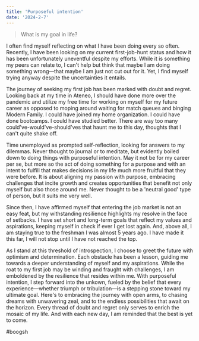 ```yaml
---
title: 'Purposeful intention'
date: '2024-2-7'
---
```


> What is my goal in life?

I often find myself reflecting on what I have been doing every so often. Recently, I have been looking on my current first-job-hunt status and how it has been unfortunately uneventful despite my efforts. While it is something my peers can relate to, I can't help but think that maybe I am doing something wrong—that maybe I am just not cut out for it. Yet, I find myself trying anyway despite the uncertainties it entails. 

The journey of seeking my first job has been marked with doubt and regret. Looking back at my time in Ateneo, I should have done more over the pandemic and utilize my free time for working on myself for my future career as opposed to moping around waiting for match queues and binging Modern Family. I could have joined my home organization. I could have done bootcamps. I could have studied better. There are way too many could've-would've-should'ves that haunt me to this day, thoughts that I can't quite shake off. 

Time unemployed as prompted self-reflection, looking for answers to my dilemmas. Never thought to journal or to meditate, but evidently boiled down to doing things with purposeful intention. May it not be for my career per se, but more so the act of doing something for a purpose and with an intent to fulfill that makes decisions in my life much more fruitful that they were before. It is about aligning my passion with purpose, embracing challenges that incite growth and creates opportunities that benefit not only myself but also those around me. Never thought to be a 'neutral good' type of person, but it suits me very well. 

Since then, I have affirmed myself that entering the job market is not an easy feat, but my withstanding resilience highlights my resolve in the face of setbacks. I have set short and long-term goals that reflect my values and aspirations, keeping myself in check if ever I get lost again. And, above all, I am staying true to the freshman I was almost 5 years ago. I have made it this far, I will not stop until I have not reached the top. 

As I stand at this threshold of introspection, I choose to greet the future with optimism and determination. Each obstacle has been a lesson, guiding me towards a deeper understanding of myself and my aspirations. While the roat to my first job may be winding and fraught with challenges, I am emboldened by the resilience that resides within me. With purposeful intention, I step forward into the unkown, fueled by the belief that every experience—whether triumph or tribulation—is a stepping stone toward my ultimate goal. Here's to embracing the journey with open arms, to chasing dreams with unwavering zeal, and to the endless possibilities that await on the horizon. Every thread of doubt and regret only serves to enrich the mosaic of my life. And with each new day, I am reminded that the best is yet to come.

#boogsh